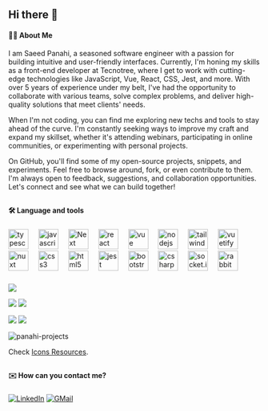 ## Hi there 👋

#### 👩‍💻  About Me 
I am Saeed Panahi, a seasoned software engineer with a passion for building intuitive and user-friendly interfaces. Currently, I'm honing my skills as a front-end developer at Tecnotree, where I get to work with cutting-edge technologies like JavaScript, Vue, React, CSS, Jest, and more. With over 5 years of experience under my belt, I've had the opportunity to collaborate with various teams, solve complex problems, and deliver high-quality solutions that meet clients' needs.

When I'm not coding, you can find me exploring new techs and tools to stay ahead of the curve. I'm constantly seeking ways to improve my craft and expand my skillset, whether it's attending webinars, participating in online communities, or experimenting with personal projects.

On GitHub, you'll find some of my open-source projects, snippets, and experiments. Feel free to browse around, fork, or even contribute to them. I'm always open to feedback, suggestions, and collaboration opportunities. Let's connect and see what we can build together!

###

##

#### 🛠 Language and tools

###

<div align="left">
  <img src="https://cdn.jsdelivr.net/gh/devicons/devicon/icons/javascript/javascript-original.svg" height="40" alt="typescript logo"  />
  <img width="12" />
  <img src="https://cdn.jsdelivr.net/gh/devicons/devicon/icons/typescript/typescript-original.svg" height="40" alt="javascript logo"  />
  <img width="12" />
  <img src="https://cdn.jsdelivr.net/gh/devicons/devicon@latest/icons/nextjs/nextjs-original.svg" height="40" alt="Next logo"  />
  <img width="12" />
  <img src="https://cdn.jsdelivr.net/gh/devicons/devicon/icons/react/react-original.svg" height="40" alt="react logo"  />
  <img width="12" />
  <img src="https://cdn.jsdelivr.net/gh/devicons/devicon/icons/vuejs/vuejs-original.svg" height="40" alt="vue logo"  />
  <img width="12" />
  <img src="https://cdn.jsdelivr.net/gh/devicons/devicon/icons/nodejs/nodejs-original.svg" height="40" alt="nodejs logo"  />
  <img width="12" />
  <img src="https://cdn.jsdelivr.net/gh/devicons/devicon@latest/icons/tailwindcss/tailwindcss-original.svg" height="40" alt="tailwind logo"  />
  <img width="12" />
  <img src="https://cdn.jsdelivr.net/gh/devicons/devicon/icons/vuetify/vuetify-original.svg" height="40" alt="vuetify logo"  />
  <img width="12" />
  <img src="https://cdn.jsdelivr.net/gh/devicons/devicon/icons/nuxtjs/nuxtjs-original.svg" height="40" alt="nuxt logo"  />
  <img width="12" />
  <img src="https://cdn.jsdelivr.net/gh/devicons/devicon/icons/css3/css3-original.svg" height="40" alt="css3 logo"  />
  <img width="12" />
  <img src="https://cdn.jsdelivr.net/gh/devicons/devicon/icons/html5/html5-original.svg" height="40" alt="html5 logo"  />
  <img width="12" />
  <img src="https://cdn.jsdelivr.net/gh/devicons/devicon/icons/jest/jest-plain.svg" height="40" alt="jest logo"  />
  <img width="12" />
  <img src="https://cdn.jsdelivr.net/gh/devicons/devicon/icons/bootstrap/bootstrap-plain-wordmark.svg" height="40" alt="bootstrap logo"  />
  <img width="12" />
  <img src="https://cdn.jsdelivr.net/gh/devicons/devicon/icons/csharp/csharp-original.svg" height="40" alt="csharp logo"  />
  <img width="12" />
  <img src="https://cdn.jsdelivr.net/gh/devicons/devicon@latest/icons/socketio/socketio-original-wordmark.svg" height="40" alt="socket.io logo"  />
  <img width="12" />
  <img src="https://cdn.jsdelivr.net/gh/devicons/devicon@latest/icons/rabbitmq/rabbitmq-original.svg" height="40" alt="rabbitMQ logo"  />
  <img width="12" />
</div>

###

![](http://github-profile-summary-cards.vercel.app/api/cards/profile-details?username=panahi-projects&theme=apprentice)

![](http://github-profile-summary-cards.vercel.app/api/cards/repos-per-language?username=panahi-projects&theme=apprentice)   ![](http://github-profile-summary-cards.vercel.app/api/cards/most-commit-language?username=panahi-projects&theme=apprentice)

![](http://github-profile-summary-cards.vercel.app/api/cards/stats?username=panahi-projects&theme=apprentice)   ![](http://github-profile-summary-cards.vercel.app/api/cards/productive-time?username=panahi-projects&theme=apprentice&utcOffset=8)

<img src="https://komarev.com/ghpvc/?username=panahi-projects" alt="panahi-projects"/>

Check [Icons Resources](https://devicon.dev/).

##

#### ✉️ How can you contact me?

###

[![LinkedIn](https://img.shields.io/badge/linkedin-f0f0f0?&style=for-the-badge&logo=linkedin&logoColor=white&color=0e76a8)](https://www.linkedin.com/in/saeed-panahi-developer92/)
[![GMail](https://img.shields.io/badge/gmail-f0f0f0?&style=for-the-badge&logo=gmail&logoColor=white&color=ea4335)](mailto:panahi.projects@gmail.com) 




